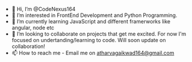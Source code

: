 - 👋 Hi, I’m @CodeNexus164
- 👀 I’m interested in FrontEnd Development and Python Programming.
- 🌱 I’m currently learning JavaScript and different framerworks like angular, node etc
- 💞️ I’m looking to collaborate on projects that get me excited. For now I'm focused on undertanding/learning to code. Will soon update on collaboration!
- 📫 How to reach me - Email me on atharvagaikwad164@gmail.com

<!---
CodeNexus164/CodeNexus164 is a ✨ special ✨ repository because its `README.md` (this file) appears on your GitHub profile.
You can click the Preview link to take a look at your changes.
--->
